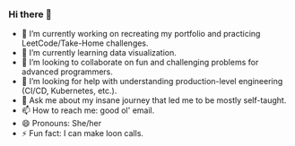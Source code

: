 ### Hi there 👋

- 🔭 I’m currently working on recreating my portfolio and practicing LeetCode/Take-Home challenges.
- 🌱 I’m currently learning data visualization.
- 👯 I’m looking to collaborate on fun and challenging problems for advanced programmers.
- 🤔 I’m looking for help with understanding production-level engineering (CI/CD, Kubernetes, etc.).
- 💬 Ask me about my insane journey that led me to be mostly self-taught.
- 📫 How to reach me: good ol' email.
- 😄 Pronouns: She/her
- ⚡ Fun fact: I can make loon calls.
